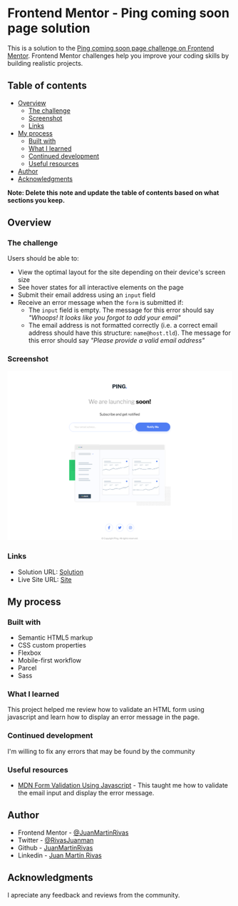 # Frontend Mentor - Ping coming soon page solution

This is a solution to the [Ping coming soon page challenge on Frontend Mentor](https://www.frontendmentor.io/challenges/ping-single-column-coming-soon-page-5cadd051fec04111f7b848da). Frontend Mentor challenges help you improve your coding skills by building realistic projects. 

## Table of contents

- [Overview](#overview)
  - [The challenge](#the-challenge)
  - [Screenshot](#screenshot)
  - [Links](#links)
- [My process](#my-process)
  - [Built with](#built-with)
  - [What I learned](#what-i-learned)
  - [Continued development](#continued-development)
  - [Useful resources](#useful-resources)
- [Author](#author)
- [Acknowledgments](#acknowledgments)

**Note: Delete this note and update the table of contents based on what sections you keep.**

## Overview

### The challenge

Users should be able to:

- View the optimal layout for the site depending on their device's screen size
- See hover states for all interactive elements on the page
- Submit their email address using an `input` field
- Receive an error message when the `form` is submitted if:
	- The `input` field is empty. The message for this error should say *"Whoops! It looks like you forgot to add your email"*
	- The email address is not formatted correctly (i.e. a correct email address should have this structure: `name@host.tld`). The message for this error should say *"Please provide a valid email address"*

### Screenshot

![Screenshot](images/screenshot.png)

### Links

- Solution URL: [Solution](https://www.frontendmentor.io/challenges/ping-single-column-coming-soon-page-5cadd051fec04111f7b848da/hub?share=true)
- Live Site URL: [Site](https://juanmartinrivas.github.io/ping-coming-soon-page-master/)

## My process

### Built with

- Semantic HTML5 markup
- CSS custom properties
- Flexbox
- Mobile-first workflow
- Parcel 
- Sass

### What I learned

This project helped me review how to validate an HTML form using javascript and learn how to display an error message in the page.

### Continued development

I'm willing to fix any errors that may be found by the community

### Useful resources

- [MDN Form Validation Using Javascript](https://developer.mozilla.org/en-US/docs/Learn/Forms/Form_validation#validating_forms_using_javascript) - This taught me how to validate the email input and display the error message.

## Author

- Frontend Mentor - [@JuanMartinRivas](https://www.frontendmentor.io/profile/JuanMartinRivas)
- Twitter - [@RivasJuanman](https://twitter.com/RivasJuanman)
- Github - [JuanMartinRivas](https://github.com/JuanMartinRivas)
- Linkedin - [Juan Martín Rivas](https://www.linkedin.com/in/juan-mart%C3%ADn-rivas-b3253a1a8/)

## Acknowledgments

I apreciate any feedback and reviews from the community.